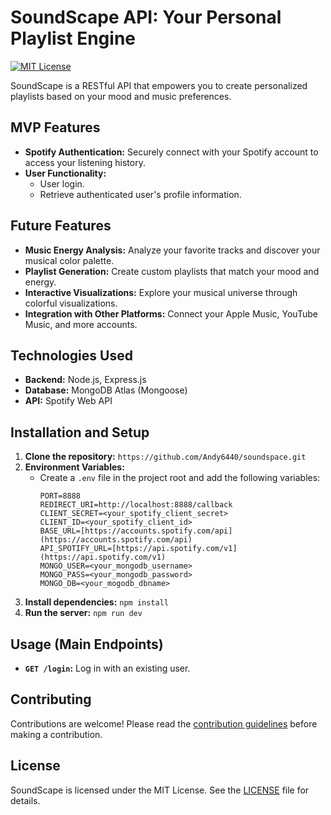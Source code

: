 
# SoundScape API: Your Personal Playlist Engine 

[![MIT License](https://img.shields.io/badge/License-MIT-blue.svg)](https://opensource.org/licenses/MIT)

SoundScape is a RESTful API that empowers you to create personalized playlists based on your mood and music preferences.

## MVP Features

* **Spotify Authentication:** Securely connect with your Spotify account to access your listening history.
* **User Functionality:**
    * User  login.
    * Retrieve authenticated user's profile information.

## Future Features

* **Music Energy Analysis:** Analyze your favorite tracks and discover your musical color palette.
* **Playlist Generation:** Create custom playlists that match your mood and energy.
* **Interactive Visualizations:** Explore your musical universe through colorful visualizations.
* **Integration with Other Platforms:** Connect your Apple Music, YouTube Music, and more accounts.

## Technologies Used

* **Backend:** Node.js, Express.js
* **Database:** MongoDB Atlas (Mongoose)
* **API:** Spotify Web API

## Installation and Setup

1. **Clone the repository:** `https://github.com/Andy6440/soundspace.git`
2. **Environment Variables:**
   * Create a `.env` file in the project root and add the following variables:
      ```
      PORT=8888
      REDIRECT_URI=http://localhost:8888/callback
      CLIENT_SECRET=<your_spotify_client_secret>
      CLIENT_ID=<your_spotify_client_id>
      BASE_URL=[https://accounts.spotify.com/api](https://accounts.spotify.com/api)
      API_SPOTIFY_URL=[https://api.spotify.com/v1](https://api.spotify.com/v1)
      MONGO_USER=<your_mongodb_username>
      MONGO_PASS=<your_mongodb_password>
      MONGO_DB=<your_mogodb_dbname>
      ```
3. **Install dependencies:** `npm install`
4. **Run the server:** `npm run dev`
## Usage (Main Endpoints)

* **`GET /login`:** Log in with an existing user.

## Contributing

Contributions are welcome! Please read the [contribution guidelines](CONTRIBUTING.md) before making a contribution.

## License

SoundScape is licensed under the MIT License. See the [LICENSE](LICENSE) file for details.
